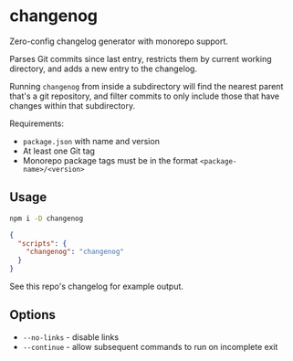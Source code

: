# changenog

Zero-config changelog generator with monorepo support.

Parses Git commits since last entry, restricts them by current working directory, and adds a new entry to the changelog.

Running `changenog` from inside a subdirectory will find the nearest parent that's a git repository, and filter commits to only include those that have changes within that subdirectory.

Requirements:

- `package.json` with name and version
- At least one Git tag
- Monorepo package tags must be in the format `<package-name>/<version>`

## Usage

```bash
npm i -D changenog
```

```json
{
  "scripts": {
    "changenog": "changenog"
  }
}
```

See this repo's changelog for example output.

## Options

- `--no-links` - disable links
- `--continue` - allow subsequent commands to run on incomplete exit
